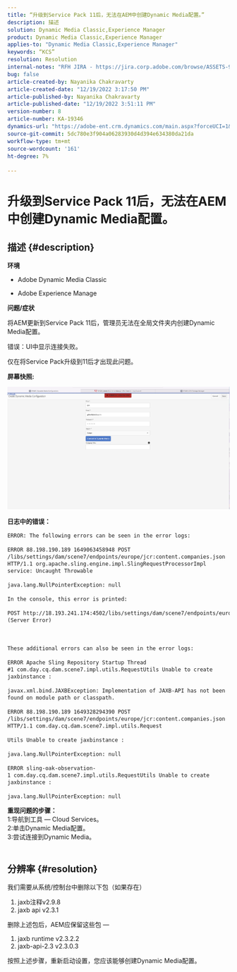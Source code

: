```yaml
---
title: “升级到Service Pack 11后，无法在AEM中创建Dynamic Media配置。”
description: 描述
solution: Dynamic Media Classic,Experience Manager
product: Dynamic Media Classic,Experience Manager
applies-to: "Dynamic Media Classic,Experience Manager"
keywords: “KCS”
resolution: Resolution
internal-notes: "RFH JIRA - https://jira.corp.adobe.com/browse/ASSETS-9332"
bug: false
article-created-by: Nayanika Chakravarty
article-created-date: "12/19/2022 3:17:50 PM"
article-published-by: Nayanika Chakravarty
article-published-date: "12/19/2022 3:51:11 PM"
version-number: 8
article-number: KA-19346
dynamics-url: "https://adobe-ent.crm.dynamics.com/main.aspx?forceUCI=1&pagetype=entityrecord&etn=knowledgearticle&id=75074f48-b07f-ed11-81ac-6045bd0065f9"
source-git-commit: 5dc780e3f904a06283930d4d394e634380da21da
workflow-type: tm+mt
source-wordcount: '161'
ht-degree: 7%

---
```


# 升级到Service Pack 11后，无法在AEM中创建Dynamic Media配置。

## 描述 {#description}


<b>环境</b>

- Adobe Dynamic Media Classic

- Adobe Experience Manage

<b>问题/症状</b>

将AEM更新到Service Pack 11后，管理员无法在全局文件夹内创建Dynamic Media配置。

错误：UI中显示连接失败。

仅在将Service Pack升级到11后才出现此问题。

<b>屏幕快照:</b>

![](assets/___76074f48-b07f-ed11-81ac-6045bd0065f9___.png)

<b>日志中的错误：</b>




```
ERROR: The following errors can be seen in the error logs:

ERROR 88.198.190.189 1649063458948 POST /libs/settings/dam/scene7/endpoints/europe/jcr:content.companies.json HTTP/1.1 org.apache.sling.engine.impl.SlingRequestProcessorImpl service: Uncaught Throwable

java.lang.NullPointerException: null

In the console, this error is printed:

POST http://18.193.241.174:4502/libs/settings/dam/scene7/endpoints/europe/jcr:content.companies.json 500 (Server Error)



These additional errors can also be seen in the error logs:

ERROR Apache Sling Repository Startup Thread #1 com.day.cq.dam.scene7.impl.utils.RequestUtils Unable to create jaxbinstance :

javax.xml.bind.JAXBException: Implementation of JAXB-API has not been found on module path or classpath.

ERROR 88.198.190.189 1649328294390 POST /libs/settings/dam/scene7/endpoints/europe/jcr:content.companies.json HTTP/1.1 com.day.cq.dam.scene7.impl.utils.Request

Utils Unable to create jaxbinstance :

java.lang.NullPointerException: null

ERROR sling-oak-observation-1 com.day.cq.dam.scene7.impl.utils.RequestUtils Unable to create jaxbinstance :

java.lang.NullPointerException: null
```


<b>重现问题的步骤：</b>
<br>1:导航到工具 — Cloud Services。
<br>2:单击Dynamic Media配置。
<br>3:尝试连接到Dynamic Media。  
<br> <br>



## 分辨率 {#resolution}


我们需要从系统/控制台中删除以下包（如果存在）

1. jaxb注释v2.9.8
2. jaxb api v2.3.1


删除上述包后，AEM应保留这些包 — 

1. jaxb runtime v2.3.2.2
2. jaxb-api-2.3 v2.3.0.3


按照上述步骤，重新启动设置，您应该能够创建Dynamic Media配置。
